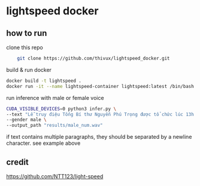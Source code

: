 # lightspeed docker
## how to run 
clone this repo 
```bash
    git clone https://github.com/thivux/lightspeed_docker.git
```

build & run docker
```bash
docker build -t lightspeed .
docker run -it --name lightspeed-container lightspeed:latest /bin/bash
```

run inference with male or female voice 
```bash
CUDA_VISIBLE_DEVICES=0 python3 infer.py \
--text "Lễ truy điệu Tổng Bí thư Nguyễn Phú Trọng được tổ chức lúc 13h ngày 26/7 \n tại Nhà tang lễ Quốc gia số 5 Trần Thánh Tông, thành phố Hà Nội." \
--gender male \
--output_path "results/male_num.wav" 
```

if text contains multiple paragraphs, they should be separated by a newline character. see example above


## credit 
https://github.com/NTT123/light-speed